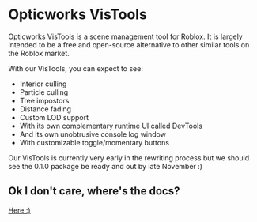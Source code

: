 # Opticworks VisTools

Opticworks VisTools is a scene management tool for Roblox. It is largely intended to be a free and open-source alternative to other similar tools on the Roblox market.

With our VisTools, you can expect to see:

- Interior culling
- Particle culling
- Tree impostors
- Distance fading
- Custom LOD support
- With its own complementary runtime UI called DevTools
- And its own unobtrusive console log window
- With customizable toggle/momentary buttons

Our VisTools is currently very early in the rewriting process but we should see the 0.1.0 package be ready and out by late November :)

## Ok I don't care, where's the docs?

[Here :)](https://opticworks.github.io/)